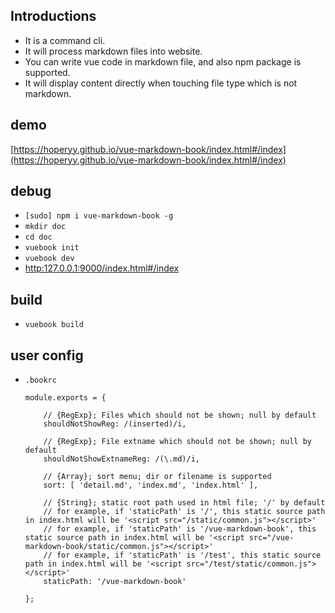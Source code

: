 ## Introductions

+   It is a command cli.
+   It will process markdown files into website.
+   You can write vue code in markdown file, and also npm package is supported.
+   It will display content directly when touching file type which is not markdown.

## demo

[https://hoperyy.github.io/vue-markdown-book/index.html#/index](https://hoperyy.github.io/vue-markdown-book/index.html#/index)

## debug

+   `[sudo] npm i vue-markdown-book -g`
+   `mkdir doc`
+   `cd doc`
+   `vuebook init`
+   `vuebook dev`
+   [http:127.0.0.1:9000/index.html#/index](http:127.0.0.1:9000/index.html#/index)

## build

+   `vuebook build`

## user config

+   `.bookrc`

    ```
    module.exports = {

        // {RegExp}; Files which should not be shown; null by default
        shouldNotShowReg: /(inserted)/i, 

        // {RegExp}; File extname which should not be shown; null by default
        shouldNotShowExtnameReg: /(\.md)/i,

        // {Array}; sort menu; dir or filename is supported
        sort: [ 'detail.md', 'index.md', 'index.html' ],

        // {String}; static root path used in html file; '/' by default
        // for example, if 'staticPath' is '/', this static source path in index.html will be '<script src="/static/common.js"></script>'
        // for example, if 'staticPath' is '/vue-markdown-book', this static source path in index.html will be '<script src="/vue-markdown-book/static/common.js"></script>'
        // for example, if 'staticPath' is '/test', this static source path in index.html will be '<script src="/test/static/common.js"></script>'
        staticPath: '/vue-markdown-book'

    };
    ```

